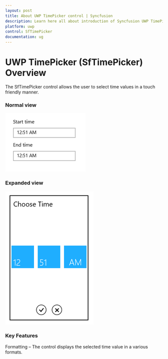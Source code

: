 ```yaml
---
layout: post
title: About UWP TimePicker control | Syncfusion
description: Learn here all about introduction of Syncfusion UWP TimePicker (SfTimePicker) control, its elements and more.
platform: uwp
control: SfTimePicker
documentation: ug
---
```


# UWP TimePicker (SfTimePicker) Overview

The SfTimePicker control allows the user to select time values in a touch friendly manner.

### Normal view



![TimePicker displayed the time](Overview_images/uwp-timepicker-normal-view.png)



### Expanded view


![TimePicker displayed selector to pick time](Overview_images/uwp-timepicker-expanded-view.png)



### Key Features

Formatting – The control displays the selected time value in a various formats.

